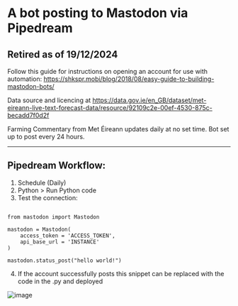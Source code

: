 # A bot posting to Mastodon via Pipedream
## Retired as of 19/12/2024

Follow this guide for instructions on opening an account for use with automation: https://shkspr.mobi/blog/2018/08/easy-guide-to-building-mastodon-bots/

Data source and licencing at https://data.gov.ie/en_GB/dataset/met-eireann-live-text-forecast-data/resource/92109c2e-00ef-4530-875c-becadd7f0d2f

Farming Commentary from Met Éireann updates daily at no set time. Bot set up to post every 24 hours.

---
## Pipedream Workflow:
1. Schedule (Daily)
2. Python > Run Python code
3. Test the connection:

```

from mastodon import Mastodon

mastodon = Mastodon(
    access_token = 'ACCESS_TOKEN',
    api_base_url = 'INSTANCE'
)

mastodon.status_post("hello world!")

``` 

4. If the account successfully posts this snippet can be replaced with the code in the .py and deployed


![image](https://github.com/cam-gits/Drying-Bot/assets/136761134/8a1b6f00-3f53-4086-9eb4-f7c71b844896)
